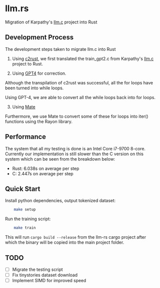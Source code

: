 # llm.rs

Migration of Karpathy's [llm.c](https://github.com/karpathy/llm.c) project into Rust

## Development Process

The development steps taken to migrate llm.c into Rust

1. Using [c2rust](https://github.com/immunant), we first translated the train_gpt2.c from Karpathy's [llm.c](https://github.com/karpathy/llm.c) project to Rust.

2. Using [GPT4](https://chat.openai.com) for correction.

Although the transpilation of c2rust was successful, all the for loops have been turned into while loops.

Using GPT-4, we are able to convert all the while loops back into for loops.

3. Using [Mate](https://github.com/trusted-programming/mate)

Furthermore, we use Mate to convert some of these for loops into iter() functions using the Rayon library.

## Performance

The system that all my testing is done is an Intel Core i7-9700 8-core. Currently our implementation is still slower than the C version on this system which can be seen from the breakdown below:
- Rust: 6.038s on average per step
- C: 2.447s on average per step

## Quick Start

Install python dependencies, output tokenized dataset:

```bash
	make setup
```

Run the training script:

```bash
    make train
```

This will run `cargo build --release` from the llm-rs cargo project after which the binary will be copied into the main project folder.

## TODO

- [ ] Migrate the testing script
- [ ] Fix tinystories dataset download
- [ ] Implement SIMD for improved speed
